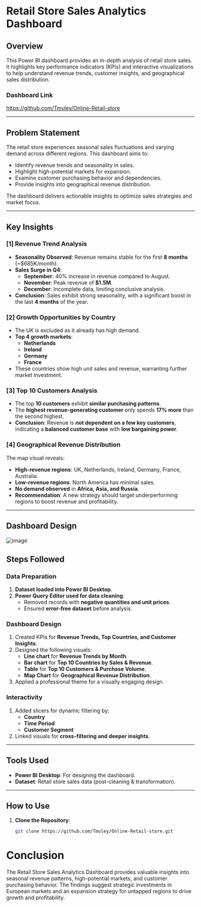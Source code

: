 # Retail Store Sales Analytics Dashboard

## Overview
This Power BI dashboard provides an in-depth analysis of retail store sales. It highlights key performance indicators (KPIs) and interactive visualizations to help understand revenue trends, customer insights, and geographical sales distribution.

### **Dashboard Link**
https://github.com/Tmuley/Online-Retail-store

---

## Problem Statement
The retail store experiences seasonal sales fluctuations and varying demand across different regions. This dashboard aims to:
- Identify revenue trends and seasonality in sales.
- Highlight high-potential markets for expansion.
- Examine customer purchasing behavior and dependencies.
- Provide insights into geographical revenue distribution.

The dashboard delivers actionable insights to optimize sales strategies and market focus.

---

## Key Insights
### **[1] Revenue Trend Analysis**
- **Seasonality Observed**: Revenue remains stable for the first **8 months** (~$685K/month).
- **Sales Surge in Q4**:
  - **September**: 40% increase in revenue compared to August.
  - **November**: Peak revenue of **$1.5M**.
  - **December**: Incomplete data, limiting conclusive analysis.
- **Conclusion**: Sales exhibit strong seasonality, with a significant boost in the last **4 months** of the year.

### **[2] Growth Opportunities by Country**
- The UK is excluded as it already has high demand.
- **Top 4 growth markets**:
  - **Netherlands**
  - **Ireland**
  - **Germany**
  - **France**
- These countries show high unit sales and revenue, warranting further market investment.

### **[3] Top 10 Customers Analysis**
- The top **10 customers** exhibit **similar purchasing patterns**.
- The **highest revenue-generating customer** only spends **17% more** than the second highest.
- **Conclusion**: Revenue is **not dependent on a few key customers**, indicating a **balanced customer base** with **low bargaining power**.

### **[4] Geographical Revenue Distribution**
The map visual reveals:
- **High-revenue regions**: UK, Netherlands, Ireland, Germany, France, Australia.
- **Low-revenue regions**: North America has minimal sales.
- **No demand observed** in **Africa, Asia, and Russia**.
- **Recommendation**: A new strategy should target underperforming regions to boost revenue and profitability.

---
## Dashboard Design 
![image](https://github.com/user-attachments/assets/a8fff5f5-8001-45b1-8cda-97aa6284a6a0)


## Steps Followed
### **Data Preparation**
1. **Dataset loaded into Power BI Desktop**.
2. **Power Query Editor used for data cleaning**:
   - Removed records with **negative quantities and unit prices**.
   - Ensured **error-free dataset** before analysis.

### **Dashboard Design**
1. Created KPIs for **Revenue Trends, Top Countries, and Customer Insights**.
2. Designed the following visuals:
   - **Line chart** for **Revenue Trends by Month**.
   - **Bar chart** for **Top 10 Countries by Sales & Revenue**.
   - **Table** for **Top 10 Customers & Purchase Volume**.
   - **Map Chart** for **Geographical Revenue Distribution**.
3. Applied a professional theme for a visually engaging design.

### **Interactivity**
1. Added slicers for dynamic filtering by:
   - **Country**
   - **Time Period**
   - **Customer Segment**
2. Linked visuals for **cross-filtering and deeper insights**.

---

## Tools Used
- **Power BI Desktop**: For designing the dashboard.
- **Dataset**: Retail store sales data (post-cleaning & transformation).

---

## How to Use
1. **Clone the Repository**:
   ```bash
   git clone https://github.com/Tmuley/Online-Retail-store.git


# Conclusion
The Retail Store Sales Analytics Dashboard provides valuable insights into seasonal revenue patterns, high-potential markets, and customer purchasing behavior. The findings suggest strategic investments in European markets and an expansion strategy for untapped regions to drive growth and profitability.
